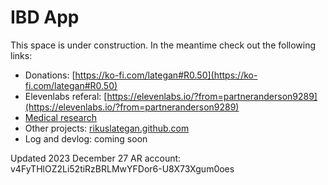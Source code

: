 # IBD App
This space is under construction.  In the meantime check out the following links:
- Donations: [https://ko-fi.com/lategan#R0.50](https://ko-fi.com/lategan#R0.50)
- Elevenlabs referal: [https://elevenlabs.io/?from=partneranderson9289](https://elevenlabs.io/?from=partneranderson9289)
- [Medical research](https://raindrop.io/rikuslategan/medical-research-39951703)
- Other projects: [rikuslategan.github.com](https://github.com/rikuslategan)
- Log and devlog: coming soon


Updated 2023 December 27
AR account: v4FyTHlOZ2Li52tiRzBRLMwYFDor6-U8X73Xgum0oes
